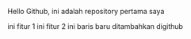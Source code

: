 Hello Github, ini adalah repository pertama saya

ini fitur 1
ini fitur 2
ini baris baru ditambahkan digithub

